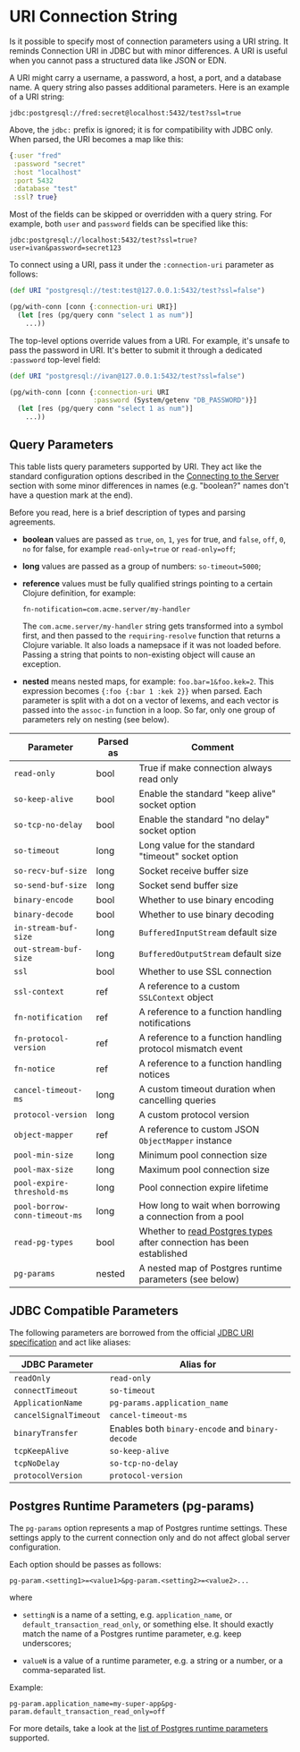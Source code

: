 # URI Connection String

Is it possible to specify most of connection parameters using a URI string. It
reminds Connection URI in JDBC but with minor differences. A URI is useful when
you cannot pass a structured data like JSON or EDN.

A URI might carry a username, a password, a host, a port, and a database name. A
query string also passes additional parameters. Here is an example of a URI
string:

~~~text
jdbc:postgresql://fred:secret@localhost:5432/test?ssl=true
~~~

Above, the `jdbc:` prefix is ignored; it is for compatibility with JDBC
only. When parsed, the URI becomes a map like this:

~~~clojure
{:user "fred"
 :password "secret"
 :host "localhost"
 :port 5432
 :database "test"
 :ssl? true}
~~~

Most of the fields can be skipped or overridden with a query string. For
example, both `user` and `password` fields can be specified like this:

~~~text
jdbc:postgresql://localhost:5432/test?ssl=true?user=ivan&password=secret123
~~~

To connect using a URI, pass it under the `:connection-uri` parameter as
follows:

~~~clojure
(def URI "postgresql://test:test@127.0.0.1:5432/test?ssl=false")

(pg/with-conn [conn {:connection-uri URI}]
  (let [res (pg/query conn "select 1 as num")]
    ...))
~~~

The top-level options override values from a URI. For example, it's unsafe to
pass the password in URI. It's better to submit it through a dedicated
`:password` top-level field:

~~~clojure
(def URI "postgresql://ivan@127.0.0.1:5432/test?ssl=false")

(pg/with-conn [conn {:connection-uri URI
                     :password (System/getenv "DB_PASSWORD")}]
  (let [res (pg/query conn "select 1 as num")]
    ...))
~~~

## Query Parameters

This table lists query parameters supported by URI. They act like the standard
configuration options described in the [Connecting to the
Server](/docs/connecting.md) section with some minor differences in names
(e.g. "boolean?" names don't have a question mark at the end).

Before you read, here is a brief description of types and parsing agreements.

- **boolean** values are passed as `true`, `on`, `1`, `yes` for true, and
  `false`, `off`, `0`, `no` for false, for example `read-only=true` or
  `read-only=off`;

- **long** values are passed as a group of numbers: `so-timeout=5000`;

- **reference** values must be fully qualified strings pointing to a certain
  Clojure definition, for example:

  ~~~
  fn-notification=com.acme.server/my-handler
  ~~~

  The `com.acme.server/my-handler` string gets transformed into a symbol first,
  and then passed to the `requiring-resolve` function that returns a Clojure
  variable. It also loads a namepsace if it was not loaded before. Passing a
  string that points to non-existing object will cause an exception.

- **nested** means nested maps, for example: `foo.bar=1&foo.kek=2`. This
  expression becomes `{:foo {:bar 1 :kek 2}}` when parsed. Each parameter is
  split with a dot on a vector of lexems, and each vector is passed into the
  `assoc-in` function in a loop. So far, only one group of parameters rely on
  nesting (see below).

| Parameter                     | Parsed as | Comment                                                                                        |
|-------------------------------|-----------|------------------------------------------------------------------------------------------------|
| `read-only`                   | bool      | True if make connection always read only                                                       |
| `so-keep-alive`               | bool      | Enable the standard "keep alive" socket option                                                 |
| `so-tcp-no-delay`             | bool      | Enable the standard "no delay" socket option                                                   |
| `so-timeout`                  | long      | Long value for the standard "timeout" socket option                                            |
| `so-recv-buf-size`            | long      | Socket receive buffer size                                                                     |
| `so-send-buf-size`            | long      | Socket send buffer size                                                                        |
| `binary-encode`               | bool      | Whether to use binary encoding                                                                 |
| `binary-decode`               | bool      | Whether to use binary decoding                                                                 |
| `in-stream-buf-size`          | long      | `BufferedInputStream` default size                                                             |
| `out-stream-buf-size`         | long      | `BufferedOutputStream` default size                                                            |
| `ssl`                         | bool      | Whether to use SSL connection                                                                  |
| `ssl-context`                 | ref       | A reference to a custom `SSLContext` object                                                    |
| `fn-notification`             | ref       | A reference to a function handling notifications                                               |
| `fn-protocol-version`         | ref       | A reference to a function handling protocol mismatch event                                     |
| `fn-notice`                   | ref       | A reference to a function handling notices                                                     |
| `cancel-timeout-ms`           | long      | A custom timeout duration when cancelling queries                                              |
| `protocol-version`            | long      | A custom protocol version                                                                      |
| `object-mapper`               | ref       | A reference to custom JSON `ObjectMapper` instance                                             |
| `pool-min-size`               | long      | Minimum pool connection size                                                                   |
| `pool-max-size`               | long      | Maximum pool connection size                                                                   |
| `pool-expire-threshold-ms`    | long      | Pool connection expire lifetime                                                                |
| `pool-borrow-conn-timeout-ms` | long      | How long to wait when borrowing a connection from a pool                                       |
| `read-pg-types`               | bool      | Whether to [read Postgres types](/docs/read-pg-types.md) after connection has been established |
| `pg-params`                   | nested    | A nested map of Postgres runtime parameters (see below)                                        |

## JDBC Compatible Parameters

[jdbc-uri]: https://jdbc.postgresql.org/documentation/use/

The following parameters are borrowed from the official [JDBC URI
specification][jdbc-uri] and act like aliases:

| JDBC Parameter        | Alias for                                        |
|-----------------------|--------------------------------------------------|
| `readOnly`            | `read-only`                                      |
| `connectTimeout`      | `so-timeout`                                     |
| `ApplicationName`     | `pg-params.application_name`                     |
| `cancelSignalTimeout` | `cancel-timeout-ms`                              |
| `binaryTransfer`      | Enables both `binary-encode` and `binary-decode` |
| `tcpKeepAlive`        | `so-keep-alive`                                  |
| `tcpNoDelay`          | `so-tcp-no-delay`                                |
| `protocolVersion`     | `protocol-version`                               |

## Postgres Runtime Parameters (pg-params)

The `pg-params` option represents a map of Postgres runtime settings. These
settings apply to the current connection only and do not affect global server
configuration.

[runtime]: https://www.postgresql.org/docs/current/runtime-config.html

Each option should be passes as follows:

~~~
pg-param.<setting1>=<value1>&pg-param.<setting2>=<value2>...
~~~

where

- `settingN` is a name of a setting, e.g. `application_name`, or
  `default_transaction_read_only`, or something else. It should exactly match
  the name of a Postgres runtime parameter, e.g. keep underscores;

- `valueN` is a value of a runtime parameter, e.g. a string or a number, or a
  comma-separated list.

Example:

~~~
pg-param.application_name=my-super-app&pg-param.default_transaction_read_only=off
~~~

For more details, take a look at the [list of Postgres runtime
parameters][runtime] supported.
